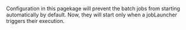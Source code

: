 Configuration in this pagekage will prevent the batch jobs from starting automatically by default.
Now, they will start only when a jobLauncher triggers their execution.
